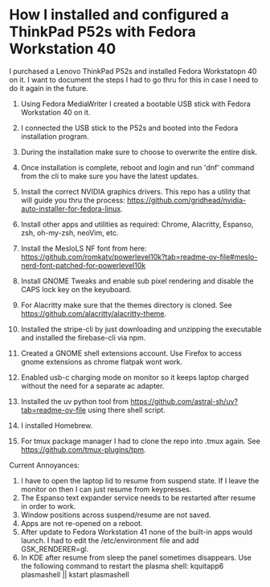 # How I installed and configured a ThinkPad P52s with Fedora Workstation 40

I purchased a Lenovo ThinkPad P52s and installed Fedora Workstatopn 40 on it. I want to document the steps I had to go thru for this in case I need to do it again in the future.

1. Using Fedora MediaWriter I created a bootable USB stick with Fedora Workstation 40 on it.

2. I connected the USB stick to the P52s and booted into the Fedora installation program.

3. During the installation make sure to choose to overwrite the entire disk.

4. Once installation is complete, reboot and login and run 'dnf' command from the cli to make sure you have the latest updates.

5. Install the correct NVIDIA graphics drivers. This repo has a utility that will guide you thru the process: https://github.com/gridhead/nvidia-auto-installer-for-fedora-linux.

6. Install other apps and utilities as required: Chrome, Alacritty, Espanso, zsh, oh-my-zsh, neoVim, etc.

7. Install the MesloLS NF font from here: https://github.com/romkatv/powerlevel10k?tab=readme-ov-file#meslo-nerd-font-patched-for-powerlevel10k

8. Install GNOME Tweaks and enable sub pixel rendering and disable the CAPS lock key on the keyuboard.

9. For Alacritty make sure that the themes directory is cloned. See https://github.com/alacritty/alacritty-theme.

10. Installed the stripe-cli by just downloading and unzipping the executable and installed the firebase-cli via npm.

11. Created a GNOME shell extensions account. Use Firefox to access gnome extensions as chrome flatpak wont work.

12. Enabled usb-c charging mode on monitor so it keeps laptop charged without the need for a separate ac adapter.

13. Installed the uv python tool from https://github.com/astral-sh/uv?tab=readme-ov-file using there shell script.

14. I installed Homebrew.

15. For tmux package manager I had to clone the repo into .tmux again. See https://github.com/tmux-plugins/tpm.

Current Annoyances:
1. I have to open the laptop lid to resume from suspend state. If I leave the monitor on then I can just resume from keypresses.
2. The Espanso text expander service needs to be restarted after resume in order to work.
3. Window positions across suspend/resume are not saved.
4. Apps are not re-opened on a reboot.
5. After update to Fedora Workstation 41 none of the built-in apps would launch. I had to edit the /etc/environment file and add GSK_RENDERER=gl.
6. In KDE after resume from sleep the panel sometimes disappears. Use the following command to restart the plasma shell:
kquitapp6 plasmashell || kstart plasmashell
